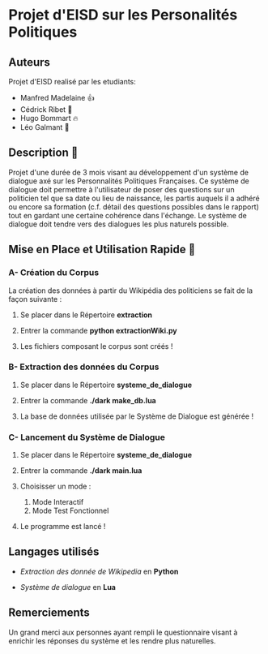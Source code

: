 # Projet d'EISD sur les Personalités Politiques


## Auteurs
Projet d'EISD realisé par les etudiants:

- Manfred Madelaine :+1:
- Cédrick Ribet     :100:
- Hugo Bommart      :fire:
- Léo Galmant       :nose:

## Description :book:
Projet d'une durée de 3 mois visant au développement d'un système de dialogue axé sur les Personnalités Politiques Françaises. 
Ce système de dialogue doit permettre à l'utilisateur de poser des questions sur un politicien tel que sa date ou lieu de naissance, les partis auquels il a adhéré ou encore sa formation (c.f. détail des questions possibles dans le rapport) tout en gardant une certaine cohérence dans l'échange.
Le système de dialogue doit tendre vers des dialogues les plus naturels possible.

## Mise en Place et Utilisation Rapide :rocket:

### A- Création du Corpus
La création des données à partir du Wikipédia des politiciens se fait de la façon suivante : 
1. Se placer dans le Répertoire __extraction__

2. Entrer la commande __python extractionWiki.py__

3. Les fichiers composant le corpus sont créés !


### B- Extraction des données du Corpus
1. Se placer dans le Répertoire __systeme_de_dialogue__

2. Entrer la commande __./dark make_db.lua__

3. La base de données utilisée par le Système de Dialogue est générée !


### C- Lancement du Système de Dialogue
1. Se placer dans le Répertoire __systeme_de_dialogue__

2. Entrer la commande __./dark main.lua__

3. Choisisser un mode :
	1. Mode Interactif
	2. Mode Test Fonctionnel 

4. Le programme est lancé !


## Langages utilisés

* _Extraction des donnée de Wikipedia_ en **Python**

* _Système de dialogue_ en **Lua**


## Remerciements 
Un grand merci aux personnes ayant rempli le questionnaire visant à enrichir les réponses du système et les rendre plus naturelles.
